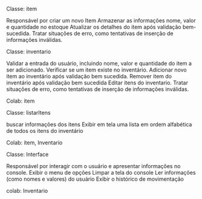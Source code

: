 Classe: item

Responsável por criar um novo Item
Armazenar as informações nome, valor e quantidade no estoque
Atualizar os detalhes do item após validação bem-sucedida.
Tratar situações de erro, como tentativas de inserção de informações inválidas.


Classe: inventario 

Validar a entrada do usuário, incluindo nome, valor e quantidade do item a ser adicionado.
Verificar se um item existe no inventário.
Adicionar novo item ao inventário após validação bem sucedida.
Remover item do inventário após validação bem sucedida
Editar itens do inventario.
Tratar situações de erro, como tentativas de inserção de informações inválidas.

Colab: item


Classe: listarItens 

buscar informações dos itens
Exibir em tela uma lista em ordem alfabética de todos os itens do inventário

Colab: item, Inventario

Classe: Interface

Responsável por interagir com o usuário e apresentar informações no console.
Exibir o menu de opções	
Limpar a tela do console 
Ler informações (como nomes e valores) do usuário
Exibir o histórico de movimentação	

colab: Inventario